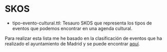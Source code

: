 # SKOS

- tipo-evento-cultural.ttl: Tesauro SKOS que representa los tipos de eventos que podemos encontrar en una agenda cultural.

Para realizar esta lista me he basado en la clasificación de eventos que ha realizado el ayuntamiento de Madrid y se puede encontrar [aquí](https://www.esmadrid.com/agenda-eventos-madrid).